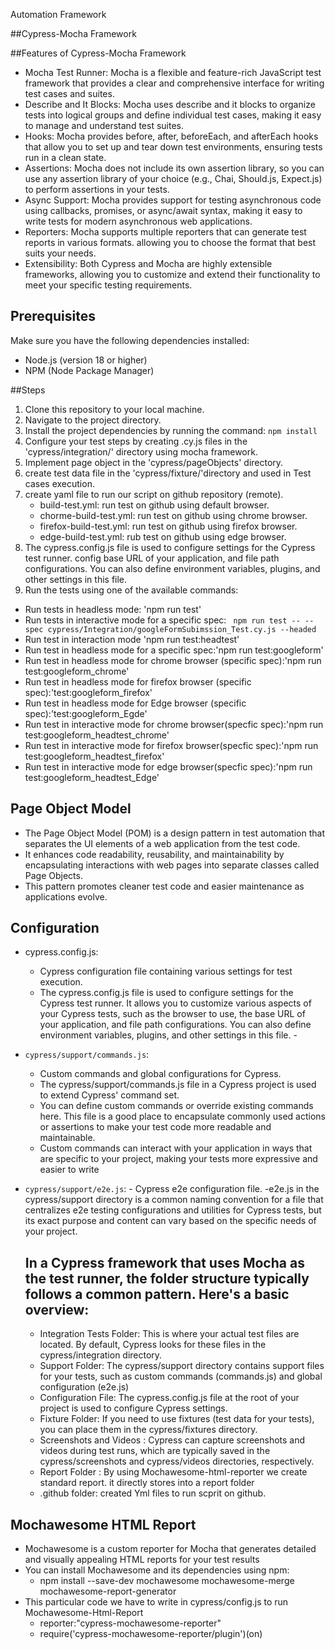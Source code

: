 Automation Framework

##Cypress-Mocha Framework

##Features of Cypress-Mocha Framework
- Mocha Test Runner: Mocha is a flexible and feature-rich JavaScript test framework that provides a clear and comprehensive interface for writing test cases and suites.
- Describe and It Blocks: Mocha uses describe and it blocks to organize tests into logical groups and define individual test cases, making it easy to manage and understand test suites.
- Hooks: Mocha provides before, after, beforeEach, and afterEach hooks that allow you to set up and tear down test environments, ensuring tests run in a clean state.
- Assertions: Mocha does not include its own assertion library, so you can use any assertion library of your choice (e.g., Chai, Should.js, Expect.js) to perform assertions in your tests.
- Async Support: Mocha provides support for testing asynchronous code using callbacks, promises, or async/await syntax, making it easy to write tests for modern asynchronous web applications.
- Reporters: Mocha supports multiple reporters that can generate test reports in various formats. allowing you to choose the format that best suits your needs.
- Extensibility: Both Cypress and Mocha are highly extensible frameworks, allowing you to customize and extend their functionality to meet your specific testing requirements.

## Prerequisites

Make sure you have the following dependencies installed:

- Node.js (version 18 or higher)
- NPM (Node Package Manager)

##Steps

1. Clone this repository to your local machine.
2. Navigate to the project directory.
3. Install the project dependencies by running the command: `npm install`
4. Configure your test steps by creating .cy.js files in the 'cypress/integration/' directory using mocha framework.
5. Implement page object in the 'cypress/pageObjects' directory.
6. create test data file in the 'cypress/fixture/'directory and used in Test cases execution.
7. create yaml file to run our script on github repository (remote).
   - build-test.yml: run test on github using default browser.
   - chorme-build-test.yml: run test on github using chrome browser.
   - firefox-build-test.yml: run test on github using firefox browser.
   - edge-build-test.yml: rub test on github using edge browser.
9. The cypress.config.js file is used to configure settings for the Cypress test runner. config base URL of your application, and file path configurations. You can also define environment variables, plugins, and other settings in this file.
10.  Run the tests using one of the available commands:
   
   - Run tests in headless mode: 'npm run test'
   - Run tests in interactive mode for a specific spec: ` npm run test -- --spec cypress/Integration/googleFormSubimssion_Test.cy.js --headed`
   - Run test in interaction mode 'npm run test:headtest'
   - Run test in headless mode for a specific spec:'npm run test:googleform'
   - Run test in headless mode for chrome browser (specific spec):'npm run test:googleform_chrome'
   - Run test in headless mode for firefox browser (specific spec):'test:googleform_firefox'
   - Run test in headless mode for Edge browser (specific spec):'test:googleform_Egde'
   - Run test in interactive mode for chrome browser(specfic spec):'npm run test:googleform_headtest_chrome'
   - Run test in interactive mode for firefox browser(specfic spec):'npm run test:googleform_headtest_firefox'
   - Run test in interactive mode for edge browser(specfic spec):'npm run test:googleform_headtest_Edge'

## Page Object Model
   - The Page Object Model (POM) is a design pattern in test automation that separates the UI elements of a web application from the test code. 
   - It enhances code readability, reusability, and maintainability by encapsulating interactions with web pages into separate classes called Page Objects.
   - This pattern promotes cleaner test code and easier maintenance as applications evolve.
     
## Configuration
-  cypress.config.js:
     - Cypress configuration file containing various settings for test execution.
     - The cypress.config.js file is used to configure settings for the Cypress test runner. It allows you to customize various aspects of your Cypress tests, such as the browser to use, the base URL of your 
       application, and file path configurations. You can also define environment variables, plugins, and other settings in this file.
                      -
- `cypress/support/commands.js`:
    - Custom commands and global configurations for Cypress.
    - The cypress/support/commands.js file in a Cypress project is used to extend Cypress' command set.
    -  You can define custom commands or override existing commands here. This file is a good place to encapsulate  commonly used actions or assertions to make your test code more readable and maintainable.
    - Custom commands can interact with your application in ways that are specific to your project, making your tests  more expressive and easier to write

- `cypress/support/e2e.js`:
      - Cypress e2e configuration file.
      -e2e.js in the cypress/support directory is a common naming convention for a file that centralizes e2e testing configurations and utilities for Cypress tests, but its exact purpose and content can vary 
       based on the specific needs of your project.

  ## In a Cypress framework that uses Mocha as the test runner, the folder structure typically follows a common pattern. Here's a basic overview:

     - Integration Tests Folder: This is where your actual test files are located. By default, Cypress looks for these files in the cypress/integration directory.
     - Support Folder: The cypress/support directory contains support files for your tests, such as custom commands (commands.js) and global configuration (e2e.js)
     - Configuration File: The cypress.config.js file at the root of your project is used to configure Cypress settings.
     - Fixture Folder: If you need to use fixtures (test data for your tests), you can place them in the cypress/fixtures directory.
     - Screenshots and Videos : Cypress can capture screenshots and videos during test runs, which are typically saved in the cypress/screenshots and cypress/videos directories, respectively.
     - Report Folder : By using Mochawesome-html-reporter we create standard report. it directly stores into a report folder
     - .github folder: created Yml files to run scprit on github.

## Mochawesome HTML Report
- Mochawesome is a custom reporter for Mocha that generates detailed and visually appealing HTML reports for your test results
- You can install Mochawesome and its dependencies using npm:
   - npm install --save-dev mochawesome mochawesome-merge mochawesome-report-generator
- This particular code we have to write in cypress/config.js to run Mochawesome-Html-Report
   - reporter:"cypress-mochawesome-reporter"   
   - require('cypress-mochawesome-reporter/plugin')(on)

  



